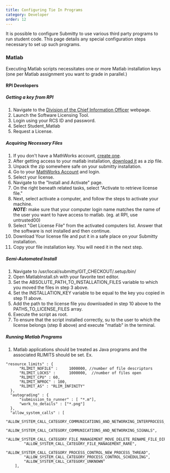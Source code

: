 ```yaml
---
title: Configuring Tie In Programs
category: Developer
order: 12
---
```


It is possible to configure Submitty to use various third party programs to run student code. This page details any special configuration steps necessary to set up such programs.

### Matlab
Executing Matlab scripts necessitates one or more Matlab installation keys (one per Matlab assignment you want to grade in parallel.)

#### RPI Developers
##### Getting a key from RPI
1. Navigate to the [Division of the Chief Information Officer](https://dotcio.rpi.edu/services/software-labs) webpage.
2. Launch the Software Licensing Tool.
3. Login using your RCS ID and password.
4. Select Student_Matlab
5. Request a License.  

##### Acquiring Necessary Files
1. If you don't have a MathWorks account, [create one](https://www.mathworks.com/mwaccount/).
2. After getting access to your matlab installation, [download it](https://www.mathworks.com/downloads) as a zip file.
3. Unpack the zip somewhere safe on your submitty installation.
4. Go to your [MathWorks Account](https://www.mathworks.com/mwaccount/) and login.
5. Select your license.
6. Navigate to the "Install and Activate" page.
7. On the right beneath related tasks, select "Activate to retrieve license file."
8. Next, select activate a computer, and follow the steps to activate your machine.  
_**NOTE:**_ make sure that your computer login name matches the name of the user you want to have access to matlab. (eg. at RPI, use untrusted00)
9. Select "Get License File" from the activated computers list. Answer that the software is not installed and then continue.
10. Download Your license file and put it in a safe place on your Submitty installation.
11. Copy your file installation key. You will need it in the next step.

##### Semi-Automated Install
1. Navigate to /usr/local/submitty/GIT_CHECKOUT/.setup/bin/
2. Open MatlabInstall.sh with your favorite text editor.
3. Set the ABSOLUTE_PATH_TO_INSTALLATION_FILES variable to which you moved the files in step 3 above.
4. Set the INSTALLATION_KEY variable to be equal to the key you copied in step 11 above.
5. Add the path to the license file you downloaded in step 10 above to the PATHS_TO_LICENSE_FILES array.
6. Execute the script as root.
7. To ensure that the script installed correctly, su to the user to which the license belongs (step 8 above) and execute "matlab" in the terminal.

##### Running Matlab Programs
1. Matlab applications should be treated as Java programs and the associated RLIMITS should be set. Ex.
```
"resource_limits" : {
      "RLIMIT_NOFILE" :     1000000, //number of file descriptors
      "RLIMIT_LOCKS" :      1000000,  //number of files open
      "RLIMIT_CPU" : 60,
      "RLIMIT_NPROC" : 100,
      "RLIMIT_AS" : "RLIM_INFINITY"
  },
  "autograding" : {
      "submission_to_runner" : [ "*.m"],
      "work_to_details" : ["*.png"]
  },
  "allow_system_calls" : [
        "ALLOW_SYSTEM_CALL_CATEGORY_COMMUNICATIONS_AND_NETWORKING_INTERPROCESS_COMMUNICATION",
        "ALLOW_SYSTEM_CALL_CATEGORY_COMMUNICATIONS_AND_NETWORKING_SIGNALS",
        "ALLOW_SYSTEM_CALL_CATEGORY_FILE_MANAGEMENT_MOVE_DELETE_RENAME_FILE_DIRECTORY",
        "ALLOW_SYSTEM_CALL_CATEGORY_FILE_MANAGEMENT_RARE",
        "ALLOW_SYSTEM_CALL_CATEGORY_PROCESS_CONTROL_NEW_PROCESS_THREAD",
        "ALLOW_SYSTEM_CALL_CATEGORY_PROCESS_CONTROL_SCHEDULING",
        "ALLOW_SYSTEM_CALL_CATEGORY_UNKNOWN"
    ],
```

